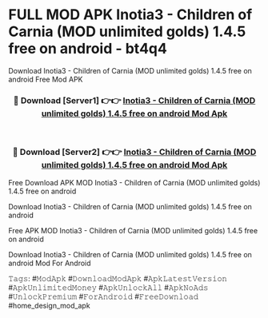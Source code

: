 # FULL MOD APK Inotia3 - Children of Carnia (MOD unlimited golds) 1.4.5 free on android - bt4q4
Download Inotia3 - Children of Carnia (MOD unlimited golds) 1.4.5 free on android Free Mod APK

<div align="center">
<h3>🔴 Download [Server1] 👉👉 <a href="https://apk-comot.site?title=Inotia3_-_Children_of_Carnia_(MOD_unlimited_golds)_1.4.5_free_on_android">Inotia3 - Children of Carnia (MOD unlimited golds) 1.4.5 free on android Mod Apk</a></h3><br>

<h3>🔴 Download [Server2] 👉👉 <a href="https://apk-comot.site?title=Inotia3_-_Children_of_Carnia_(MOD_unlimited_golds)_1.4.5_free_on_android">Inotia3 - Children of Carnia (MOD unlimited golds) 1.4.5 free on android Mod Apk</a></h3>
</div>


Free Download APK MOD Inotia3 - Children of Carnia (MOD unlimited golds) 1.4.5 free on android

Download Inotia3 - Children of Carnia (MOD unlimited golds) 1.4.5 free on android 

Free APK MOD Inotia3 - Children of Carnia (MOD unlimited golds) 1.4.5 free on android 

Download Inotia3 - Children of Carnia (MOD unlimited golds) 1.4.5 free on android Mod For Android

𝚃𝚊𝚐𝚜: #𝙼𝚘𝚍𝙰𝚙𝚔 #𝙳𝚘𝚠𝚗𝚕𝚘𝚊𝚍𝙼𝚘𝚍𝙰𝚙𝚔 #𝙰𝚙𝚔𝙻𝚊𝚝𝚎𝚜𝚝𝚅𝚎𝚛𝚜𝚒𝚘𝚗 #𝙰𝚙𝚔𝚄𝚗𝚕𝚒𝚖𝚒𝚝𝚎𝚍𝙼𝚘𝚗𝚎𝚢 #𝙰𝚙𝚔𝚄𝚗𝚕𝚘𝚌𝚔𝙰𝚕𝚕 #𝙰𝚙𝚔𝙽𝚘𝙰𝚍𝚜 #𝚄𝚗𝚕𝚘𝚌𝚔𝙿𝚛𝚎𝚖𝚒𝚞𝚖 #𝙵𝚘𝚛𝙰𝚗𝚍𝚛𝚘𝚒𝚍 #𝙵𝚛𝚎𝚎𝙳𝚘𝚠𝚗𝚕𝚘𝚊𝚍 #home_design_mod_apk